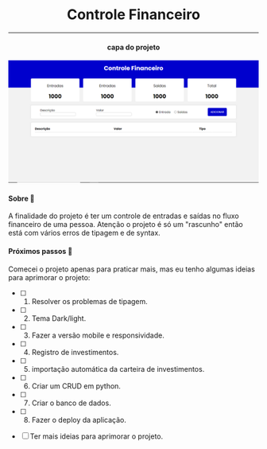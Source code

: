 <div align='center'>

# Controle Financeiro
</div>

---
<div align='center'>

#### capa do projeto
<img src='./src/assets/confin.PNG' />
</div>

#### Sobre :pencil:

A finalidade do projeto é ter um controle de entradas e saídas no fluxo financeiro de uma pessoa.
Atenção o projeto é só um "rascunho" então está com vários erros de tipagem e de syntax.


#### Próximos passos :rocket:
Comecei o projeto apenas para praticar mais, mas eu tenho algumas ideias para aprimorar o projeto:

- [ ] 1. Resolver os problemas de tipagem.
- [ ] 2. Tema Dark/light.
- [ ] 3. Fazer a versão mobile e responsividade.
- [ ] 4. Registro de investimentos.
- [ ] 5. importação automática da carteira de investimentos.
- [ ] 6. Criar um CRUD em python.
- [ ] 7. Criar o banco de dados.

- [ ] 8. Fazer o deploy da aplicação.
- [ ] Ter mais ideias para aprimorar o projeto.
